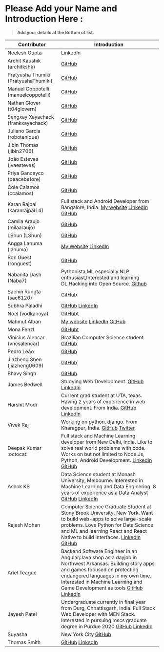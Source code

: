 # Please Add your Name and Introduction Here : 

> **Add your details at the Bottom of list**. 

| Contributor | Introduction |
| ----------- | ------------ |
| Neelesh Gupta | [LinkedIn](https://www.linkedin.com/in/neelesh-gupta-55793b13a) |
| Archit Kaushik (architkshk) | [GitHub](https://github.com/architkshk) |
| Pratyusha Thumiki (PratyushaThumiki) | [GitHub](https://github.com/PratyushaThumiki) |
| Manuel Coppotelli (manuelcoppotelli) | [GitHub](https://github.com/manuelcoppotelli) |
|  Nathan Glover (t04glovern) | [GitHub](https://github.com/t04glovern) |
| Sengxay Xayachack (frankxayachack) | [GitHub](https://github.com/frankxayachack) |
| Juliano Garcia (robotenique) | [GitHub](https://github.com/robotenique) |
| Jibin Thomas (jibin2706) | [GitHub](https://github.com/jibin2706) |
| João Esteves (jvaesteves) | [GitHub](https://github.com/jvaesteves) |
| Priya Gancayco (peacebefore) | [GitHub](https://github.com/peacebefore) |
| Cole Calamos (ccalamos) | [GitHub](https://github.com/ccalamos) |
| Karan Rajpal (karanrajpal14) | Full stack and Android Developer from Bangalore, India. [My website](https://karan-rajpal.com) [LinkedIn](https://linkedin.com/in/karan-rajpal) [GitHub](https://github.com/karanrajpal14) |
| Camila Araujo (milaaraujo) | [GitHub](https://github.com/milaaraujo) |
| LShun (LShun) | [GitHub](https://github.com/LShun) |
| Angga Lanuma (lanuma) | [My Website](https://lanuma.web.id/) [LinkedIn](https://www.linkedin.com/in/lanuma/) |
|  Ron Guest (ronguest) | [GitHub](https://github.com/ronguest) |
| Nabanita Dash (Naba7) | Pythonista,ML especially NLP enthusiast,Interested and learning DL,Hacking into Open Source. [Github](https://github.com/Naba7) |
| Sachin Rungta (sac6120) | [GitHub](https://github.com/sac6120) |
| Subhra Paladhi | [GitHub](https://github.com/maverick1223) [LinkedIn](https://in.linkedin.com/in/subhra-paladhi-1b42a5167) |
| Noel (vodkanoya) | [GitHubt](https://github.com/vodkanoya) |
| Mahmut Alban | [My website](https://albanmahmut.github.io/Portfolio/CV/index.html) [LinkedIn](https://www.linkedin.com/in/mahmutalban/?locale=en_US) [GitHub](https://github.com/albanmahmut) |
| Mona Fenzl | [GitHubt](https://github.com/ZuckerWatte) |
| Vinícius Alencar (vncsalencar) | Brazilian Computer Science student. [GitHub](https://github.com/vncsalencar) |
| Pedro Leão | [GitHub](https://github.com/phenriqueleao) |
| Jiazheng Shen (jiazheng0609) | [GitHub](https://github.com/jiazheng0609) |
| Bhavy Singh | [GitHub](https://github.com/bhavybarca) |
| James Bedwell | Studying Web Development. [GitHub](https://github.com/jamesrbedwell) [LinkedIn](https://www.linkedin.com/in/jamesbedwell) |
| Harshit Modi | Current grad student at UTA, texas. Having 2 years of experience in web development. From India. [GitHub](https://github.com/Harshit-modi) [LinkedIn](https://www.linkedin.com/in/harshit-modi/) |
| Vivek Raj | Working on python, django. From Kharagpur, India. [GitHub](https://github.com/vivekrj0) [Twitter](http://twitter.com/vivekrj0)|
| Deepak Kumar :octocat: | Full stack and Machine Learning developer from New Delhi, India. Like to solve real world problems with code. Works on but not limited to Node.Js, Python, Android Development. [LinkedIn](https://www.linkedin.com/in/dipakkr) [GitHub](https://github.com/dipakkr) |
| Ashok KS | Data Science student at Monash University, Melbourne. Interested in Machine Learning and Data Enginering. 8 years of experience as a Data Analyst [GitHub](https://github.com/ksashok) [LinkedIn](https://www.linkedin.com/in/ksashok/) |
| Rajesh Mohan | Computer Science Graduate Student at Stony Brook University, New York. Want to build web-apps to solve large-scale problems. Love Python for Data Science and ML and learning React and React Native to build interfaces. [LinkedIn](https://www.linkedin.com/in/rajeshm93/) [GitHub](https://github.com/rajesh1993) |
| Ariel Teague | Backend Software Engineer in an Angular/Java shop as a dayjob in Northwest Arkansas. Building story apps and games focused on protecting endangered languages in my own time. Interested in Machine Learning and Game Development as tools [GitHub](https://github.com/ArielBurningLadyStudios) [LinkedIn](https://www.linkedin.com/in/ariel-teague-39b87b113/) |
| Jayesh Patel | Undergraduate currently in final year from Durg, Chhattisgarh, India. Full Stack Web Developer with MEN Stack. Interested in pursuing mscs graduate degree in Purdue 2020 [GitHub](https://github.com/codeghoul) [LinkedIn](https://www.linkedin.com/in/jayeshpatel16/) |
| Suyasha | New York City [GitHub](https://github.com/suyasha0)|
| Thomas Smith | [GitHub](https://github.com/ThomasSmithIRE) [LinkedIn](https://www.linkedin.com/in/engineertsmith/) |